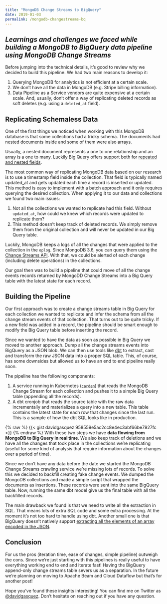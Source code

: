 ```yaml
---
title: "MongoDB Change Streams to BigQuery"
date: 2019-01-03
permalink: /mongodb-changestreams-bq
---
```


## _Learnings and challenges we faced while building a MongoDB to BigQuery data pipeline using MongoDB Change Streams_

Before jumping into the technical details, it’s good to review why we decided to build this pipeline. We had two main reasons to develop it:

1. Querying MongoDB for analytics is not efficient at a certain scale.
2. We don’t have all the data in MongoDB (e.g. Stripe billing information).
3. Data Pipeline as a Service vendors are quite expensive at a certain scale. And, usually, don’t offer a way of replicating deleted records as soft deletes (e.g. using a `deleted_at` field).

## Replicating Schemaless Data

One of the first things we noticed when working with this MongoDB database is that some collections had a tricky schema. The documents had nested documents inside and some of them were also arrays.

Usually, a nested document represents a one to one relationship and an array is a one to many. Luckily Big Query offers support both for [repeated and nested fields](https://cloud.google.com/bigquery/docs/nested-repeated).

The most common way of replicating MongoDB data based on our research is to use a timestamp field inside the collection. That field is typically named updated_at and gets updated each time a record is inserted or updated. This method is easy to implement with a batch approach and it only requires querying the desired collection. When applying it to our data and collections we found two main issues:

1. Not all the collections we wanted to replicate had this field. Without `updated_at`, how could we knew which records were updated to replicate them?
2. This method doesn’t keep track of deleted records. We simply remove them from the original collection and will never be updated in our Big Query table.

Luckily, MongoDB keeps a logs of all the changes that were applied to the collection in the `oplog`. Since MongoDB 3.6, you can query them using the [Change Streams API](https://www.mongodb.com/docs/manual/changeStreams/). With that, we could be alerted of each change (including delete operations) in the collections.

Our goal then was to build a pipeline that could move of all the change events records returned by MongoDD Change Streams into a Big Query table with the latest state for each record.

## Building the Pipeline

Our first approach was to create a change streams table in Big Query for each collection we wanted to replicate and infer the schema from all the change stream events of that collection. That turns out to be quite tricky. If a new field was added in a record, the pipeline should be smart enough to modify the Big Query table before inserting the record.

Since we wanted to have the data as soon as possible in Big Query we moved to another approach. Dump all the change streams events into BigQuery as a JSON blob. We can then use tools like [dbt](https://www.getdbt.com/) to extract, cast and transform the raw JSON data into a proper SQL table. This, of course, has some downsides but allowed us to have an end to end pipeline really soon.

The pipeline has the following components:

1. A service running in Kubernetes ([`carden`](https://github.com/bufferapp/carden)) that reads the MongoDB Change Stream for each collection and pushes it to a simple Big Query table (appending all the records).
2. A dbt cronjob that reads the source table with the raw data incrementally and materializes a query into a new table. This table contains the latest state for each row that changes since the last run. This is a sample of how the dbt SQL looks like in production.

{% raw %}
{{< gist davidgasquez 958559e5ac2cc8e4ec3abf66be7927fc >}}
{% endraw %}
With these two steps we have **data flowing from MongoDB to Big Query in real time**. We also keep track of deletions and we have all the changes that took place in the collections we’re replicating (useful for some kind of analysis that require information about the changes over a period of time).

Since we don’t have any data before the date we started the MongoDB Change Streams crawling service we’re missing lots of records. To solve this we decided to backfill creating fake change events. We dumped the MongoDB collections and made a simple script that wrapped the documents as insertions. These records were sent into the same BigQuery table. Now, running the same dbt model give us the final table with all the backfilled records.

The main drawback we found is that we need to write all the extraction in SQL. That means lots of extra SQL code and some extra processing. At the moment it’s not too hard to handle using dbt. Another small one is that BigQuery doesn’t natively support [extracting all the elements of an array encoded in the JSON](https://stackoverflow.com/questions/52120182/bigquery-json-extract-all-elements-from-an-array).

## Conclusion

For us the pros (iteration time, ease of changes, simple pipeline) outweigh the cons. Since we’re just starting with this pipelines is really useful to have everything working end to end and iterate fast! Having the BigQuery append-only change streams table severs us as a separation. In the future we’re planning on moving to Apache Beam and Cloud Dataflow but that’s for another post!

Hope you’ve found these insights interesting! You can find me on Twitter as [@davidgasquez](https://twitter.com/davidgasquez). Don’t hesitate on reaching out if you have any question.
